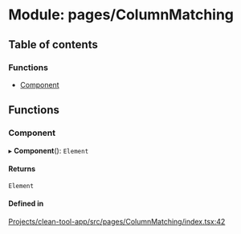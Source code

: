 # Module: pages/ColumnMatching

## Table of contents

### Functions

- [Component](../wiki/pages.ColumnMatching#component)

## Functions

### Component

▸ **Component**(): `Element`

#### Returns

`Element`

#### Defined in

[Projects/clean-tool-app/src/pages/ColumnMatching/index.tsx:42](https://github.com/yuckyh/clean-tool-app/)
